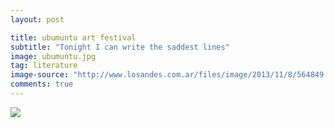 ```yaml
---
layout: post

title: ubumuntu art festival
subtitle: "Tonight I can write the saddest lines"
image: ubumuntu.jpg
tag: literature
image-source: "http://www.losandes.com.ar/files/image/2013/11/8/564849.jpg"
comments: true
---
```



<img src="{{site.github.url}}/img/ubumuntu.jpg">


